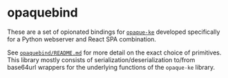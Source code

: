 # opaquebind
These are a set of opionated bindings for [`opaque-ke`](https://github.com/facebook/opaque-ke) developed specifically for a Python webserver and React SPA combination.

See [`opaquebind/README.md`](https://github.com/tiptenbrink/opaquebind/blob/main/opaquebind/README.md) for more detail on the exact choice of primitives. This library mostly consists of serialization/deserialization to/from base64url wrappers for the underlying functions of the `opaque-ke` library.
